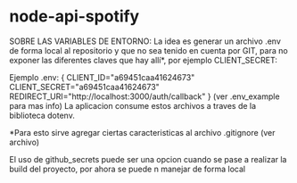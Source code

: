 # node-api-spotify
SOBRE LAS VARIABLES DE ENTORNO:
La idea es generar un archivo .env de forma local al repositorio y que no sea tenido en cuenta por GIT, para no exponer 
las diferentes claves que hay allí*, por ejemplo CLIENT_SECRET:

Ejemplo .env:
{
CLIENT_ID="a69451caa41624673"          
CLIENT_SECRET="a69451caa41624673"
REDIRECT_URI="http://localhost:3000/auth/callback"
}
(ver .env_example para mas info)
La aplicacion consume estos archivos a traves de la biblioteca dotenv.

*Para esto sirve agregar ciertas caracteristicas al archivo .gitignore (ver archivo)

El uso de github_secrets puede ser una opcion cuando se pase a realizar la build del proyecto, por ahora se puede n manejar de forma local

